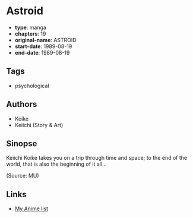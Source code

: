 # Astroid

-   **type**: manga
-   **chapters**: 19
-   **original-name**: ASTROID
-   **start-date**: 1989-08-19
-   **end-date**: 1989-08-19

## Tags

-   psychological

## Authors

-   Koike
-   Keiichi (Story & Art)

## Sinopse

Keiichi Koike takes you on a trip through time and space; to the end of the world, that is also the beginning of it all...

(Source: MU)

## Links

-   [My Anime list](https://myanimelist.net/manga/102752/Astroid)
